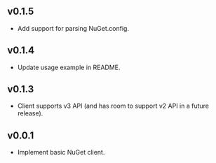 ## v0.1.5

* Add support for parsing NuGet.config.

## v0.1.4

* Update usage example in README.

## v0.1.3

* Client supports v3 API (and has room to support v2 API in a future release).

## v0.0.1

* Implement basic NuGet client.
